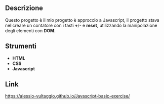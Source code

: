 ## Descrizione
Questo progetto è il mio progetto è  approccio a Javascript, il progetto stava nel creare un contatore con i tasti **+**/**-** e **reset**, utilizzando la manipolazione degli elementi con **DOM**.

## Strumenti
- **HTML** 
- **CSS**
- **Javascript**

## Link

https://alessio-vultaggio.github.io/Javascript-basic-exercise/
